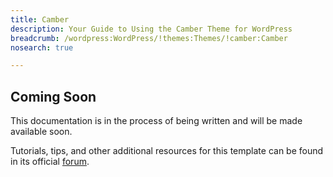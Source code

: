 ```yaml
---
title: Camber
description: Your Guide to Using the Camber Theme for WordPress
breadcrumb: /wordpress:WordPress/!themes:Themes/!camber:Camber
nosearch: true

---
```


Coming Soon
-----

This documentation is in the process of being written and will be made available soon. 

Tutorials, tips, and other additional resources for this template can be found in its official [forum][forum].

[forum]: http://www.rockettheme.com/forum/wordpress-theme-camber/
